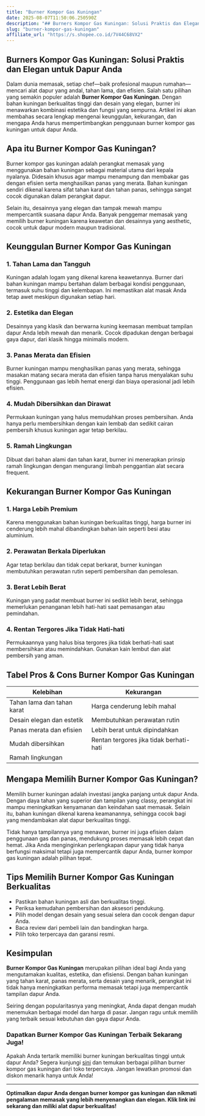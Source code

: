 ```yaml
---
title: "Burner Kompor Gas Kuningan"
date: 2025-08-07T11:50:06.250590Z
description: "## Burners Kompor Gas Kuningan: Solusi Praktis dan Elegan untuk Dapur Anda..."
slug: "burner-kompor-gas-kuningan"
affiliate_url: "https://s.shopee.co.id/7V44C68VX2"
---
```

## Burners Kompor Gas Kuningan: Solusi Praktis dan Elegan untuk Dapur Anda

Dalam dunia memasak, setiap chef—baik profesional maupun rumahan—mencari alat dapur yang andal, tahan lama, dan efisien. Salah satu pilihan yang semakin populer adalah **Burner Kompor Gas Kuningan**. Dengan bahan kuningan berkualitas tinggi dan desain yang elegan, burner ini menawarkan kombinasi estetika dan fungsi yang sempurna. Artikel ini akan membahas secara lengkap mengenai keunggulan, kekurangan, dan mengapa Anda harus mempertimbangkan penggunaan burner kompor gas kuningan untuk dapur Anda.

## Apa itu Burner Kompor Gas Kuningan?

Burner kompor gas kuningan adalah perangkat memasak yang menggunakan bahan kuningan sebagai material utama dari kepala nyalanya. Didesain khusus agar mampu menampung dan membakar gas dengan efisien serta menghasilkan panas yang merata. Bahan kuningan sendiri dikenal karena sifat tahan karat dan tahan panas, sehingga sangat cocok digunakan dalam perangkat dapur.

Selain itu, desainnya yang elegan dan tampak mewah mampu mempercantik suasana dapur Anda. Banyak penggemar memasak yang memilih burner kuningan karena keawetan dan desainnya yang aesthetic, cocok untuk dapur modern maupun tradisional.

## Keunggulan Burner Kompor Gas Kuningan

### 1. Tahan Lama dan Tangguh

Kuningan adalah logam yang dikenal karena keawetannya. Burner dari bahan kuningan mampu bertahan dalam berbagai kondisi penggunaan, termasuk suhu tinggi dan kelembapan. Ini memastikan alat masak Anda tetap awet meskipun digunakan setiap hari.

### 2. Estetika dan Elegan

Desainnya yang klasik dan berwarna kuning keemasan membuat tampilan dapur Anda lebih mewah dan menarik. Cocok dipadukan dengan berbagai gaya dapur, dari klasik hingga minimalis modern.

### 3. Panas Merata dan Efisien

Burner kuningan mampu menghasilkan panas yang merata, sehingga masakan matang secara merata dan efisien tanpa harus menyalakan suhu tinggi. Penggunaan gas lebih hemat energi dan biaya operasional jadi lebih efisien.

### 4. Mudah Dibersihkan dan Dirawat

Permukaan kuningan yang halus memudahkan proses pembersihan. Anda hanya perlu membersihkan dengan kain lembab dan sedikit cairan pembersih khusus kuningan agar tetap berkilau.

### 5. Ramah Lingkungan

Dibuat dari bahan alami dan tahan karat, burner ini menerapkan prinsip ramah lingkungan dengan mengurangi limbah penggantian alat secara frequent.

## Kekurangan Burner Kompor Gas Kuningan

### 1. Harga Lebih Premium

Karena menggunakan bahan kuningan berkualitas tinggi, harga burner ini cenderung lebih mahal dibandingkan bahan lain seperti besi atau aluminium.

### 2. Perawatan Berkala Diperlukan

Agar tetap berkilau dan tidak cepat berkarat, burner kuningan membutuhkan perawatan rutin seperti pembersihan dan pemolesan.

### 3. Berat Lebih Berat

Kuningan yang padat membuat burner ini sedikit lebih berat, sehingga memerlukan penanganan lebih hati-hati saat pemasangan atau pemindahan.

### 4. Rentan Tergores Jika Tidak Hati-hati

Permukaannya yang halus bisa tergores jika tidak berhati-hati saat membersihkan atau memindahkan. Gunakan kain lembut dan alat pembersih yang aman.

## Tabel Pros & Cons Burner Kompor Gas Kuningan

| Kelebihan                                    | Kekurangan                                   |
|----------------------------------------------|----------------------------------------------|
| Tahan lama dan tahan karat                   | Harga cenderung lebih mahal                |
| Desain elegan dan estetik                   | Membutuhkan perawatan rutin               |
| Panas merata dan efisien                     | Lebih berat untuk dipindahkan             |
| Mudah dibersihkan                          | Rentan tergores jika tidak berhati-hati   |
| Ramah lingkungan                           |                                              |

## Mengapa Memilih Burner Kompor Gas Kuningan?

Memilih burner kuningan adalah investasi jangka panjang untuk dapur Anda. Dengan daya tahan yang superior dan tampilan yang classy, perangkat ini mampu meningkatkan kenyamanan dan keindahan saat memasak. Selain itu, bahan kuningan dikenal karena keamanannya, sehingga cocok bagi yang mendambakan alat dapur berkualitas tinggi.

Tidak hanya tampilannya yang menawan, burner ini juga efisien dalam penggunaan gas dan panas, mendukung proses memasak lebih cepat dan hemat. Jika Anda menginginkan perlengkapan dapur yang tidak hanya berfungsi maksimal tetapi juga mempercantik dapur Anda, burner kompor gas kuningan adalah pilihan tepat.

## Tips Memilih Burner Kompor Gas Kuningan Berkualitas

- Pastikan bahan kuningan asli dan berkualitas tinggi.
- Periksa kemudahan pembersihan dan aksesori pendukung.
- Pilih model dengan desain yang sesuai selera dan cocok dengan dapur Anda.
- Baca review dari pembeli lain dan bandingkan harga.
- Pilih toko terpercaya dan garansi resmi.

## Kesimpulan

**Burner Kompor Gas Kuningan** merupakan pilihan ideal bagi Anda yang mengutamakan kualitas, estetika, dan efisiensi. Dengan bahan kuningan yang tahan karat, panas merata, serta desain yang menarik, perangkat ini tidak hanya meningkatkan performa memasak tetapi juga mempercantik tampilan dapur Anda.

Seiring dengan popularitasnya yang meningkat, Anda dapat dengan mudah menemukan berbagai model dan harga di pasar. Jangan ragu untuk memilih yang terbaik sesuai kebutuhan dan gaya dapur Anda.

### Dapatkan Burner Kompor Gas Kuningan Terbaik Sekarang Juga!

Apakah Anda tertarik memiliki burner kuningan berkualitas tinggi untuk dapur Anda? Segera kunjungi [sini](https://s.shopee.co.id/7V44C68VX2) dan temukan berbagai pilihan burner kompor gas kuningan dari toko terpercaya. Jangan lewatkan promosi dan diskon menarik hanya untuk Anda!

---

**Optimalkan dapur Anda dengan burner kompor gas kuningan dan nikmati pengalaman memasak yang lebih menyenangkan dan elegan. Klik link ini sekarang dan miliki alat dapur berkualitas!**